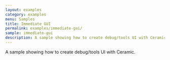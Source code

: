 ```yaml
---
layout: examples
category: examples
menu: Samples
title: Immediate GUI
permalink: examples/immediate-gui/
sample: immediate-gui
description: A sample showing how to create debug/tools UI with Ceramic
---
```


A sample showing how to create debug/tools UI with Ceramic.